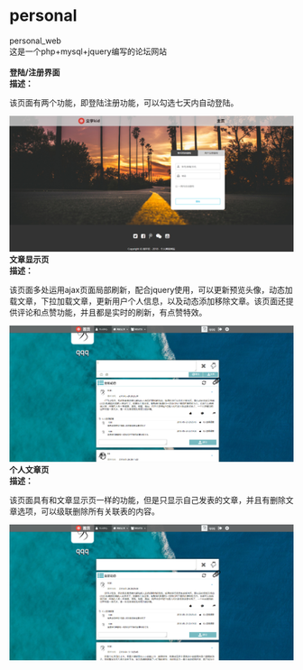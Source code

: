 # personal
personal_web<br>
这是一个php+mysql+jquery编写的论坛网站<br><br>
<strong>登陆/注册界面</strong><br>
<b>描述：</b><p>该页面有两个功能，即登陆注册功能，可以勾选七天内自动登陆。</p>
<img src="./demo_photo/login_register_sam.png"/><br>
<strong>文章显示页</strong><br>
<b>描述：</b><p>该页面多处运用ajax页面局部刷新，配合jquery使用，可以更新预览头像，动态加载文章，下拉加载文章，更新用户个人信息，以及动态添加移除文章。该页面还提供评论和点赞功能，并且都是实时的刷新，有点赞特效。</p>
<img src="./demo_photo/article_sam.png"/><br>
<strong>个人文章页</strong><br>
<b>描述：</b><p>该页面具有和文章显示页一样的功能，但是只显示自己发表的文章，并且有删除文章选项，可以级联删除所有关联表的内容。</p>
<img src="./demo_photo/personal_art_sam.png"/><br>
